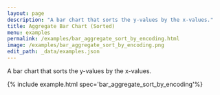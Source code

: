 ```yaml
---
layout: page
description: "A bar chart that sorts the y-values by the x-values."
title: Aggregate Bar Chart (Sorted)
menu: examples
permalink: /examples/bar_aggregate_sort_by_encoding.html
image: /examples/bar_aggregate_sort_by_encoding.png
edit_path: _data/examples.json
---
```


A bar chart that sorts the y-values by the x-values.

{% include example.html spec='bar_aggregate_sort_by_encoding'%}
